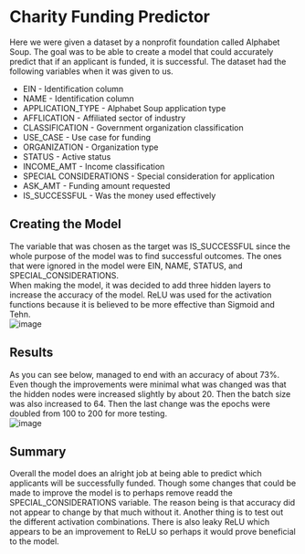# Charity Funding Predictor
Here we were given a dataset by a nonprofit foundation called Alphabet Soup. The goal was to be able to create a model that could accurately predict that if an applicant is funded, it is successful. The dataset had the following variables when it was given to us.  
* EIN - Identification column
* NAME - Identification column
* APPLICATION_TYPE - Alphabet Soup application type
* AFFLICATION - Affiliated sector of industry
* CLASSIFICATION - Government organization classification
* USE_CASE - Use case for funding
* ORGANIZATION - Organization type
* STATUS - Active status
* INCOME_AMT - Income classification
* SPECIAL CONSIDERATIONS - Special consideration for application
* ASK_AMT - Funding amount requested
* IS_SUCCESSFUL - Was the money used effectively    
## Creating the Model
The variable that was chosen as the target was IS_SUCCESSFUL since the whole purpose of the model was to find successful outcomes. The ones that were ignored in the model were EIN, NAME, STATUS, and SPECIAL_CONSIDERATIONS.          
When making the model, it was decided to add three hidden layers to increase the accuracy of the model. ReLU was used for the activation functions because it is believed to be more effective than Sigmoid and Tehn.         
![image](https://user-images.githubusercontent.com/89541481/202514786-bda65e60-4181-40f9-996a-5177700afb0e.png)     
## Results
As you can see below, managed to end with an accuracy of about 73%. Even though the improvements were minimal what was changed was that the hidden nodes were increased slightly by about 20. Then the batch size was also increased to 64. Then the last change was the epochs were doubled from 100 to 200 for more testing.    
![image](https://user-images.githubusercontent.com/89541481/202516073-6ff06ee2-01f7-4513-b686-021bf01d7798.png)      
## Summary
Overall the model does an alright job at being able to predict which applicants will be successfully funded. Though some changes that could be made to improve the model is to perhaps remove readd the SPECIAL_CONSIDERATIONS variable. The reason being is that accuracy did not appear to change by that much without it. Another thing is to test out the different activation combinations. There is also leaky ReLU which appears to be an improvement to ReLU so perhaps it would prove beneficial to the model.

